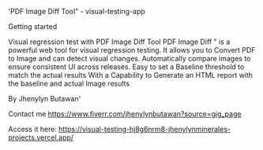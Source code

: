 
'PDF Image Diff Tool" -  visual-testing-app

Getting started 

Visual regression test with PDF Image Diff Tool
PDF Image Diff " is a powerful web tool for visual regression testing. 
It allows you to Convert PDF to Image and can detect visual changes. 
Automatically compare images to ensure consistent UI across releases. 
Easy to set a Baseline threshold to match the actual results 
With a Capability to Generate an HTML report with the baseline and actual Image results

By Jhenylyn Butawan'

Contact me  https://www.fiverr.com/jhenylynbutawan?source=gig_page

Access it here: https://visual-testing-hj8g6nrm8-jhenylynminerales-projects.vercel.app/
